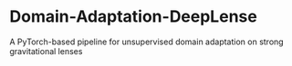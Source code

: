 # Domain-Adaptation-DeepLense
A PyTorch-based pipeline for unsupervised domain adaptation on strong gravitational lenses
